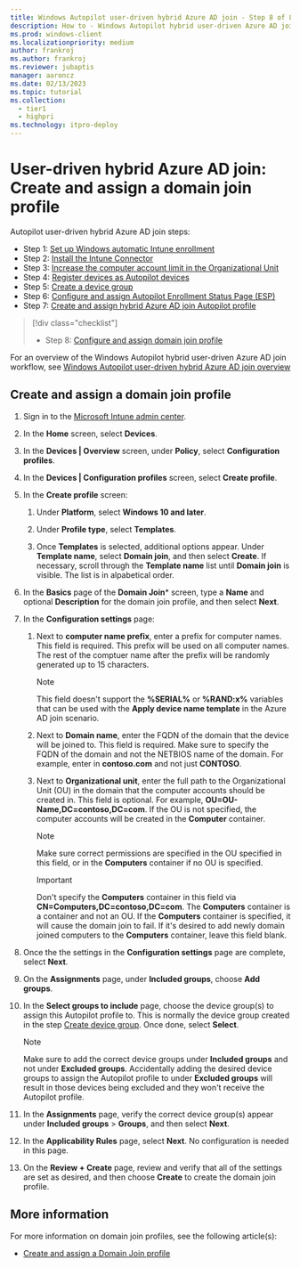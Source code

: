 ```yaml
---
title: Windows Autopilot user-driven hybrid Azure AD join - Step 8 of 8 - Create and assign a domain join profile
description: How to - Windows Autopilot hybrid user-driven Azure AD join - Step 8 of 8 - Create and assign a domain join profile.
ms.prod: windows-client
ms.localizationpriority: medium
author: frankroj
ms.author: frankroj
ms.reviewer: jubaptis
manager: aaroncz
ms.date: 02/13/2023
ms.topic: tutorial
ms.collection: 
  - tier1
  - highpri
ms.technology: itpro-deploy
---
```


# User-driven hybrid Azure AD join: Create and assign a domain join profile

Autopilot user-driven hybrid Azure AD join steps:
- Step 1: [Set up Windows automatic Intune enrollment](hybrid-azure-ad-join-automatic-enrollment.md)
- Step 2: [Install the Intune Connector](hybrid-azure-ad-join-intune-connector.md)
- Step 3: [Increase the computer account limit in the Organizational Unit](hybrid-azure-ad-join-computer-account-limit.md)
- Step 4: [Register devices as Autopilot devices](hybrid-azure-ad-join-register-device.md)
- Step 5: [Create a device group](hybrid-azure-ad-join-device-group.md)
- Step 6: [Configure and assign Autopilot Enrollment Status Page (ESP)](hybrid-azure-ad-join-esp.md)
- Step 7: [Create and assign hybrid Azure AD join Autopilot profile](hybrid-azure-ad-join-autopilot-profile.md)
> [!div class="checklist"]
> - Step 8: [Configure and assign domain join profile](hybrid-azure-ad-join-domain-join-profile.md)

For an overview of the Windows Autopilot hybrid user-driven Azure AD join workflow, see [Windows Autopilot user-driven hybrid Azure AD join overview](hybrid-azure-ad-join-workflow.md)

## Create and assign a domain join profile

1. Sign in to the [Microsoft Intune admin center](https://go.microsoft.com/fwlink/?linkid=2109431).

2. In the **Home** screen, select **Devices**.

3. In the **Devices | Overview** screen, under **Policy**, select **Configuration profiles**.

4. In the **Devices | Configuration profiles** screen, select **Create profile**.

5. In the **Create profile** screen:

   1. Under **Platform**, select **Windows 10 and later**.

   2. Under **Profile type**, select **Templates**.

   3. Once **Templates** is selected, additional options appear. Under **Template name**, select **Domain join**, and then select **Create**. If necessary, scroll through the **Template name** list until **Domain join** is visible. The list is in alpabetical order.

6. In the **Basics** page of the **Domain Join*** screen, type a **Name** and optional **Description** for the domain join profile, and then select **Next**.

7. In the **Configuration settings** page:

   1. Next to **computer name prefix**, enter a prefix for computer names. This field is required. This prefix will be used on all computer names. The rest of the comptuer name after the prefix will be randomly generated up to 15 characters.

        > [!NOTE]
        >
        > This field doesn't support the **%SERIAL%** or **%RAND:x%** variables that can be used with the **Apply device name template** in the Azure AD join scenario.

   2. Next to **Domain name**, enter the FQDN of the domain that the device will be joined to. This field is required. Make sure to specify the FQDN of the domain and not the NETBIOS name of the domain. For example, enter in **contoso.com** and not just **CONTOSO**.

   3. Next to **Organizational unit**, enter the full path to the Organizational Unit (OU) in the domain that the computer accounts should be created in. This field is optional. For example, **OU=OU-Name,DC=contoso,DC=com**. If the OU is not specified, the computer accounts will be created in the **Computer** container.

        > [!NOTE]
        >
        > Make sure correct permissions are specified in the OU specified in this field, or in the **Computers** container if no OU is specified.

        > [!IMPORTANT]
        >
        > Don't specify the **Computers** container in this field via **CN=Computers,DC=contoso,DC=com**. The **Computers** container is a container and not an OU. If the **Computers** container is specified, it will cause the domain join to fail. If it's desired to add newly domain joined computers to the **Computers** container, leave this field blank.

8. Once the the settings in the **Configuration settings** page are complete, select **Next**.

9. On the **Assignments** page, under **Included groups**, choose **Add groups**.

10. In the **Select groups to include** page, choose the device group(s) to assign this Autopilot profile to. This is normally the device group created in the step [Create device group](hybrid-azure-ad-join-device-group.md). Once done, select **Select**.

    > [!NOTE]
    >
    > Make sure to add the correct device groups under **Included groups** and not under **Excluded groups**. Accidentally adding the desired device groups to assign the Autopilot profile to under **Excluded groups** will result in those devices being excluded and they won't receive the Autopilot profile.

11. In the **Assignments** page, verify the correct device group(s) appear under **Included groups** > **Groups**, and then select **Next**.

12. In the **Applicability Rules** page, select **Next**. No configuration is needed in this page.

13. On the **Review + Create** page, review and verify that all of the settings are set as desired, and then choose **Create** to create the domain join profile.

## More information

For more information on domain join profiles, see the following article(s):

- [Create and assign a Domain Join profile](/mem/autopilot/windows-autopilot-hybrid#create-and-assign-a-domain-join-profile)

